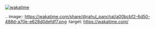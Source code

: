 [![wakatime](https://wakatime.com/badge/user/eeb3dfb4-6a99-4673-8148-202e3cd8f6d2.svg)](https://wakatime.com/@eeb3dfb4-6a99-4673-8148-202e3cd8f6d2)

.. image:: https://wakatime.com/share/@rahul_panchal/a00bcbf2-6d50-488d-a70e-e628d0defdf7.png
    :target: https://wakatime.com/
